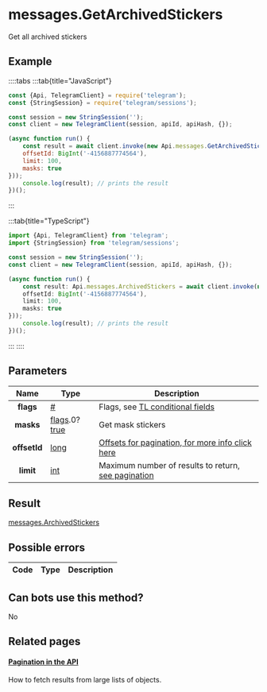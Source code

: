 # messages.GetArchivedStickers

Get all archived stickers



## Example

::::tabs
:::tab{title="JavaScript"}
```js
const {Api, TelegramClient} = require('telegram');
const {StringSession} = require('telegram/sessions');

const session = new StringSession('');
const client = new TelegramClient(session, apiId, apiHash, {});

(async function run() {
    const result = await client.invoke(new Api.messages.GetArchivedStickers({
    offsetId: BigInt('-4156887774564'),
    limit: 100,
    masks: true
}));
    console.log(result); // prints the result
})();
```
:::

:::tab{title="TypeScript"}
```ts
import {Api, TelegramClient} from 'telegram';
import {StringSession} from 'telegram/sessions';

const session = new StringSession('');
const client = new TelegramClient(session, apiId, apiHash, {});

(async function run() {
    const result: Api.messages.ArchivedStickers = await client.invoke(new Api.messages.GetArchivedStickers({
    offsetId: BigInt('-4156887774564'),
    limit: 100,
    masks: true
}));
    console.log(result); // prints the result
})();
```
:::
::::



## Parameters

| Name | Type | Description |
| :--: | ---- | ----------- |
| **flags** | [#](https://core.telegram.org/type/%23) | Flags, see [TL conditional fields](https://core.telegram.org/mtproto/TL-combinators#conditional-fields) 
| **masks** | [flags](https://core.telegram.org/mtproto/TL-combinators#conditional-fields).0?[true](https://core.telegram.org/constructor/true) | Get mask stickers 
| **offsetId** | [long](https://core.telegram.org/type/long) | [Offsets for pagination, for more info click here](https://core.telegram.org/api/offsets) 
| **limit** | [int](https://core.telegram.org/type/int) | Maximum number of results to return, [see pagination](https://core.telegram.org/api/offsets) 


## Result

[messages.ArchivedStickers](https://core.telegram.org/type/messages.ArchivedStickers)



## Possible errors

| Code | Type | Description |
| :--: | ---- | ----------- |


## Can bots use this method?

No

## Related pages

#### [Pagination in the API](https://core.telegram.org/api/offsets)

How to fetch results from large lists of objects.




